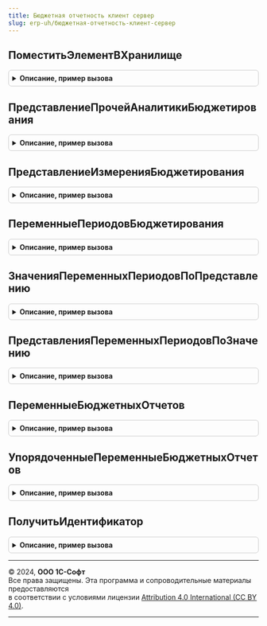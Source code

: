```yaml
---
title: Бюджетная отчетность клиент сервер
slug: erp-uh/бюджетная-отчетность-клиент-сервер
---
```



## ПоместитьЭлементВХранилище
<details style="margin: 1em 0; padding: 0.5em; border: 1px solid #ccc; border-radius: 6px;">

<summary style="font-weight: bold; cursor: pointer;">Описание, пример вызова</summary>

```bsl

// Создает хранилище со стандартной структурой
// элемента бюджетного отчета на основании ссылки или строки
// вида бюджета.
//
// Параметры:
//  Элемент  - ДанныеФормыЭлементДерева, СправочникСсылка.ЭлементыФинансовыхОтчетов - помещаемое значение
//  АдресХранилища - УникальныйИдентификатор - УИД формы вида бюджета.
//
// Возвращаемое значение:
//  Строка - Адрес в хранилище
//
Функция ПоместитьЭлементВХранилище(Элемент, АдресХранилища) Экспорт
```

Пример вызова
```bsl
Результат = БюджетнаяОтчетностьКлиентСервер.ПоместитьЭлементВХранилище(Элемент, АдресХранилища) 
```
</details>

## ПредставлениеПрочейАналитикиБюджетирования
<details style="margin: 1em 0; padding: 0.5em; border: 1px solid #ccc; border-radius: 6px;">

<summary style="font-weight: bold; cursor: pointer;">Описание, пример вызова</summary>

```bsl

// Возвращает строковое представление пустого измерения (вида аналитики).
//
// Параметры:
//  ИзмерениеВидАналитики - ПланВидовХарактеристикСсылка.АналитикиСтатейБюджетов - Вид аналитики.
//  						- Строка - Измерение. Например "Организация" или "Подразделение".
//  Режим - Строка - Режим получения представления аналитики.
//  				Доступны значения:
//  					"Прочие" - Например, <прочие организации>.
//  					"Все" - Например, <все организации>.
//  					"ДобавляемыеИПрочие" - Например, <добавляемые и прочие организации>.
//  ПредставлениеИзмеренияВидаАналитики - Строка - Строковое представление вида аналитики или измерения.
//  			Для измерения - представление в локализованном формате.
//  			Для вида аналитики - наименование вида аналитики.
//  										- Неопределено - Значение по умолчанию. Представление определяется обращением к базе данных.
//  КэшПредставлений - Соответствие - Соответствие, где ключ - вид аналитики или строка - имя измерения. Значение - представление пустого значения, например <Прочие организации>.
//  					- Неопределено - Кэш представлений не задан.
//  КодЯзыка - Строка - Код языка. По умолчанию пустая строка - соответствует языку текущего пользователя.
//  			Задается при необходимости получения представления для конкретного языка, например, для основного языка конфигурации.
//
// Возвращаемое значение:
//  Строка - представление пустого измерения (вида аналитики), например, "<прочие статьи ДДС>".
//
Функция ПредставлениеПрочейАналитикиБюджетирования(ИзмерениеВидАналитики, Режим, ПредставлениеИзмеренияВидаАналитики = Неопределено, КэшПредставлений = Неопределено, КодЯзыка = "") Экспорт
```

Пример вызова
```bsl
Результат = БюджетнаяОтчетностьКлиентСервер.ПредставлениеПрочейАналитикиБюджетирования(ИзмерениеВидАналитики, Режим, ПредставлениеИзмеренияВидаАналитики, КэшПредставлений, КодЯзыка);
```
</details>

## ПредставлениеИзмеренияБюджетирования
<details style="margin: 1em 0; padding: 0.5em; border: 1px solid #ccc; border-radius: 6px;">

<summary style="font-weight: bold; cursor: pointer;">Описание, пример вызова</summary>

```bsl

// Возвращает строковое представление измерения.
//
// Параметры:
//  ИмяИзмерения - Строка - Предопределенное имя измерения.
//  КодЯзыка - Строка - Код языка. По умолчанию пустая строка - соответствует языку текущего пользователя.
//  				Задается при необходимости получения представления для конкретного языка, например, для основного языка конфигурации.
//
// Возвращаемое значение:
//  Строка - Строковое представление измерения.
//
Функция ПредставлениеИзмеренияБюджетирования(ИмяИзмерения, КодЯзыка = "") Экспорт
```

Пример вызова
```bsl
Результат = БюджетнаяОтчетностьКлиентСервер.ПредставлениеИзмеренияБюджетирования(ИмяИзмерения, КодЯзыка);
```
</details>

## ПеременныеПериодовБюджетирования
<details style="margin: 1em 0; padding: 0.5em; border: 1px solid #ccc; border-radius: 6px;">

<summary style="font-weight: bold; cursor: pointer;">Описание, пример вызова</summary>

```bsl

// Возвращает структуру значений переменных периодов, используемых в бюджетировании.
//
// Параметры:
//  ИсключаяСкобки - Булево - Если истина, то из имени и представления переменной будут исключены ограничивающие квадратные скобки.
//  			Значение по умолчанию Ложь.
//  КодЯзыка - Строка - Код языка. По умолчанию пустая строка - соответствует языку текущего пользователя.
//  			Задается при необходимости получения представления для конкретного языка, например, для основного языка конфигурации.
//
// Возвращаемое значение:
//  Структура  - Структура переменных периодов, используемых в бюджетировании:
//   * НачалоПериодаДанных - Структура - содержит:
//   	** Имя - Строка - Значение переменной. Не локализуется, хранится в базе данных. Например, "[ГраницаФактДанных]".
//   	** Представление - Строка - Представление переменной, может заключаться в квадратные скобки.
//   * КонецПериодаДанных - Структура - содержит:
//   	** Имя - Строка - Значение переменной. Не локализуется, хранится в базе данных. Например, "[ГраницаФактДанных]".
//   	** Представление - Строка - Представление переменной, может заключаться в квадратные скобки.
//   * ГраницаФактДанных - Структура - содержит:
//   	** Имя - Строка - Значение переменной. Не локализуется, хранится в базе данных. Например, "[ГраницаФактДанных]".
//   	** Представление - Строка - Представление переменной, может заключаться в квадратные скобки.
//   * ПериодГруппировки - Структура - содержит:
//   	** Имя - Строка - Значение переменной. Не локализуется, хранится в базе данных. Например, "[ГраницаФактДанных]".
//   	** Представление - Строка - Представление переменной, может заключаться в квадратные скобки.
//
Функция ПеременныеПериодовБюджетирования(ИсключаяСкобки = Ложь, КодЯзыка = "") Экспорт
```

Пример вызова
```bsl
Результат = БюджетнаяОтчетностьКлиентСервер.ПеременныеПериодовБюджетирования(ИсключаяСкобки, КодЯзыка);
```
</details>

## ЗначенияПеременныхПериодовПоПредставлению
<details style="margin: 1em 0; padding: 0.5em; border: 1px solid #ccc; border-radius: 6px;">

<summary style="font-weight: bold; cursor: pointer;">Описание, пример вызова</summary>

```bsl

// Возвращает соответствие представлений переменных периодов и их значений.
//
// Параметры:
//  ИсключаяСкобки - Булево - Если истина, то из имени и представления переменной будут исключены ограничивающие квадратные скобки.
//  			Значение по умолчанию Ложь.
//  КодЯзыка - Строка - Код языка. По умолчанию пустая строка - соответствует языку текущего пользователя.
//  			Задается при необходимости получения представления для конкретного языка, например, для основного языка конфигурации.
//
// Возвращаемое значение:
//  Соответствие из КлючИЗначение - Соответствие представлений переменных периодов и их значений:
//   *Ключ - Строка - пользовательское представление переменной.
//   *Значение - Строка - хранимое не локализуемое значение переменной.
//
Функция ЗначенияПеременныхПериодовПоПредставлению(ИсключаяСкобки = Ложь, КодЯзыка = "") Экспорт
```

Пример вызова
```bsl
Результат = БюджетнаяОтчетностьКлиентСервер.ЗначенияПеременныхПериодовПоПредставлению(ИсключаяСкобки, КодЯзыка);
```
</details>

## ПредставленияПеременныхПериодовПоЗначению
<details style="margin: 1em 0; padding: 0.5em; border: 1px solid #ccc; border-radius: 6px;">

<summary style="font-weight: bold; cursor: pointer;">Описание, пример вызова</summary>

```bsl

// Возвращает соответствие значений переменных периодов и их представлений.
//
// Параметры:
//  ИсключаяСкобки - Булево - Если истина, то из имени и представления переменной будут исключены ограничивающие квадратные скобки.
//  			Значение по умолчанию Ложь.
//  КодЯзыка - Строка - Код языка. По умолчанию пустая строка - соответствует языку текущего пользователя.
//  			Задается при необходимости получения представления для конкретного языка, например, для основного языка конфигурации.
//
// Возвращаемое значение:
//  Соответствие из КлючИЗначение - Соответствие значений переменных периодов и их представлений:
//   *Ключ - Строка - хранимое не локализуемое значение переменной.
//   *Значение - Строка - пользовательское представление переменной.
//
Функция ПредставленияПеременныхПериодовПоЗначению(ИсключаяСкобки = Ложь, КодЯзыка = "") Экспорт
```

Пример вызова
```bsl
Результат = БюджетнаяОтчетностьКлиентСервер.ПредставленияПеременныхПериодовПоЗначению(ИсключаяСкобки, КодЯзыка);
```
</details>

## ПеременныеБюджетныхОтчетов
<details style="margin: 1em 0; padding: 0.5em; border: 1px solid #ccc; border-radius: 6px;">

<summary style="font-weight: bold; cursor: pointer;">Описание, пример вызова</summary>

```bsl

// Возвращает структуру значений параметров для подстановки в текстовые поля, используемых в бюджетных отчетах.
//
// Параметры:
//  ИсключаяСкобки - Булево - Если истина, то из имени и представления параметра будут исключены ограничивающие квадратные скобки.
//  			Значение по умолчанию Ложь.
//  КодЯзыка - Строка - Код языка. По умолчанию пустая строка - соответствует языку текущего пользователя.
//  			Задается при необходимости получения представления для конкретного языка, например, для основного языка конфигурации.
//
// Возвращаемое значение:
//  Структура - Структура параметров, используемых в бюджетировании:
//   *ВидОтчета - Структура - Структура, хранящая нелокализируемое хранимое в базе данных значение и локализируемое представление:
//     **Имя - Строка - Идентификатор параметра. Не локализуется, хранится в базе данных. Например, "[ТекущаяДатаИВремя]".
//     **Представление - Строка - Представление переменной, может заключаться в квадратные скобки.
//   *ТекущаяДатаИВремя - Структура - Структура, хранящая нелокализируемое хранимое в базе данных значение и локализируемое представление:
//     **Имя - Строка - Идентификатор параметра. Не локализуется, хранится в базе данных. Например, "[ТекущаяДатаИВремя]".
//     **Представление - Строка - Представление переменной, может заключаться в квадратные скобки.
//   *ПериодОтчетности - Структура - Структура, хранящая нелокализируемое хранимое в базе данных значение и локализируемое представление:
//     **Имя - Строка - Идентификатор параметра. Не локализуется, хранится в базе данных. Например, "[ТекущаяДатаИВремя]".
//     **Представление - Строка - Представление переменной, может заключаться в квадратные скобки.
//   *КонечнаяДатаПериодаОтчета - Структура - Структура, хранящая нелокализируемое хранимое в базе данных значение и локализируемое представление:
//     **Имя - Строка - Идентификатор параметра. Не локализуется, хранится в базе данных. Например, "[ТекущаяДатаИВремя]".
//     **Представление - Строка - Представление переменной, может заключаться в квадратные скобки.
//   *ГраницаФактическихДанных - Структура - Структура, хранящая нелокализируемое хранимое в базе данных значение и локализируемое представление:
//     **Имя - Строка - Идентификатор параметра. Не локализуется, хранится в базе данных. Например, "[ТекущаяДатаИВремя]".
//     **Представление - Строка - Представление переменной, может заключаться в квадратные скобки.
//   *Организация - Структура - Структура, хранящая нелокализируемое хранимое в базе данных значение и локализируемое представление:
//     **Имя - Строка - Идентификатор параметра. Не локализуется, хранится в базе данных. Например, "[ТекущаяДатаИВремя]".
//     **Представление - Строка - Представление переменной, может заключаться в квадратные скобки.
//   *Подразделение - Структура - Структура, хранящая нелокализируемое хранимое в базе данных значение и локализируемое представление:
//     **Имя - Строка - Идентификатор параметра. Не локализуется, хранится в базе данных. Например, "[ТекущаяДатаИВремя]".
//     **Представление - Строка - Представление переменной, может заключаться в квадратные скобки.
//   *Сценарий - Структура - Структура, хранящая нелокализируемое хранимое в базе данных значение и локализируемое представление:
//     **Имя - Строка - Идентификатор параметра. Не локализуется, хранится в базе данных. Например, "[ТекущаяДатаИВремя]".
//     **Представление - Строка - Представление переменной, может заключаться в квадратные скобки.
//   *СтатусДокумента - Структура - Структура, хранящая нелокализируемое хранимое в базе данных значение и локализируемое представление:
//     **Имя - Строка - Идентификатор параметра. Не локализуется, хранится в базе данных. Например, "[ТекущаяДатаИВремя]".
//     **Представление - Строка - Представление переменной, может заключаться в квадратные скобки.
//   *Ответственный - Структура - Структура, хранящая нелокализируемое хранимое в базе данных значение и локализируемое представление:
//     **Имя - Строка - Идентификатор параметра. Не локализуется, хранится в базе данных. Например, "[ТекущаяДатаИВремя]".
//     **Представление - Строка - Представление переменной, может заключаться в квадратные скобки.
//   *Утверждающий - Структура - Структура, хранящая нелокализируемое хранимое в базе данных значение и локализируемое представление:
//     **Имя - Строка - Идентификатор параметра. Не локализуется, хранится в базе данных. Например, "[ТекущаяДатаИВремя]".
//     **Представление - Строка - Представление переменной, может заключаться в квадратные скобки.
//
Функция ПеременныеБюджетныхОтчетов(ИсключаяСкобки = Ложь, КодЯзыка = "") Экспорт
```

Пример вызова
```bsl
Результат = БюджетнаяОтчетностьКлиентСервер.ПеременныеБюджетныхОтчетов(ИсключаяСкобки, КодЯзыка);
```
</details>

## УпорядоченныеПеременныеБюджетныхОтчетов
<details style="margin: 1em 0; padding: 0.5em; border: 1px solid #ccc; border-radius: 6px;">

<summary style="font-weight: bold; cursor: pointer;">Описание, пример вызова</summary>

```bsl

// Возвращает упорядоченный массив значений параметров для подстановки в текстовые поля, используемых в бюджетных отчетах.
//
// Параметры:
//  КодЯзыка - Строка - Код языка. По умолчанию пустая строка - соответствует языку текущего пользователя.
//  		Задается при необходимости получения представления для конкретного языка, например, для основного языка конфигурации.
//
// Возвращаемое значение:
//  Массив из Структура -  Упорядоченный массив параметров, параметр представляет структуру с колонками:
//  	*Имя - Строка - Идентификатор переменной.
//  	*Представление - Строка - Представление переменной.
//
Функция УпорядоченныеПеременныеБюджетныхОтчетов(КодЯзыка = "") Экспорт
```

Пример вызова
```bsl
Результат = БюджетнаяОтчетностьКлиентСервер.УпорядоченныеПеременныеБюджетныхОтчетов(КодЯзыка);
```
</details>

## ПолучитьИдентификатор
<details style="margin: 1em 0; padding: 0.5em; border: 1px solid #ccc; border-radius: 6px;">

<summary style="font-weight: bold; cursor: pointer;">Описание, пример вызова</summary>

```bsl

// Вычисляет значение идентификатора из строки соответствии с правилами именования переменных.
//
// Параметры:
//  СтрНаименование - Строка - Наименование, строка из которой необходимо получить идентификатор.
//
// Возвращаемое значение:
//  Строка - Идентификатор, соответствующий правилам именования идентификаторов.
//
Функция ПолучитьИдентификатор(СтрНаименование) Экспорт
```

Пример вызова
```bsl
Результат = БюджетнаяОтчетностьКлиентСервер.ПолучитьИдентификатор(СтрНаименование) 
```
</details>

---

© 2024, **ООО 1С-Софт**  
Все права защищены. Эта программа и сопроводительные материалы предоставляются  
в соответствии с условиями лицензии [Attribution 4.0 International (CC BY 4.0)](https://creativecommons.org/licenses/by/4.0/legalcode).

---
